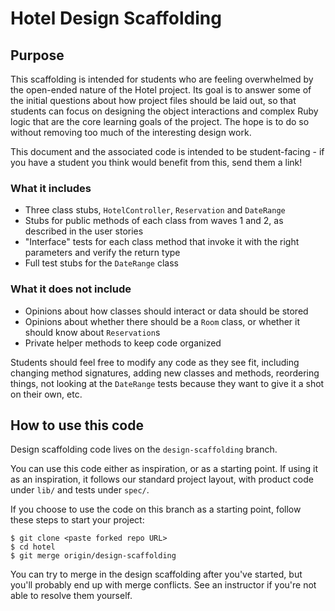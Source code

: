 # Hotel Design Scaffolding

## Purpose

This scaffolding is intended for students who are feeling overwhelmed by the open-ended nature of the Hotel project. Its goal is to answer some of the initial questions about how project files should be laid out, so that students can focus on designing the object interactions and complex Ruby logic that are the core learning goals of the project. The hope is to do so without removing too much of the interesting design work.

This document and the associated code is intended to be student-facing - if you have a student you think would benefit from this, send them a link!

### What it includes

- Three class stubs, `HotelController`, `Reservation` and `DateRange`
- Stubs for public methods of each class from waves 1 and 2, as described in the user stories
- "Interface" tests for each class method that invoke it with the right parameters and verify the return type
- Full test stubs for the `DateRange` class

### What it does not include

- Opinions about how classes should interact or data should be stored
- Opinions about whether there should be a `Room` class, or whether it should know about `Reservation`s
- Private helper methods to keep code organized

Students should feel free to modify any code as they see fit, including changing method signatures, adding new classes and methods, reordering things, not looking at the `DateRange` tests because they want to give it a shot on their own, etc. 

## How to use this code

Design scaffolding code lives on the `design-scaffolding` branch.

You can use this code either as inspiration, or as a starting point. If using it as an inspiration, it follows our standard project layout, with product code under `lib/` and tests under `spec/`.

If you choose to use the code on this branch as a starting point, follow these steps to start your project:

```
$ git clone <paste forked repo URL>
$ cd hotel
$ git merge origin/design-scaffolding
```

You can try to merge in the design scaffolding after you've started, but you'll probably end up with merge conflicts. See an instructor if you're not able to resolve them yourself.
